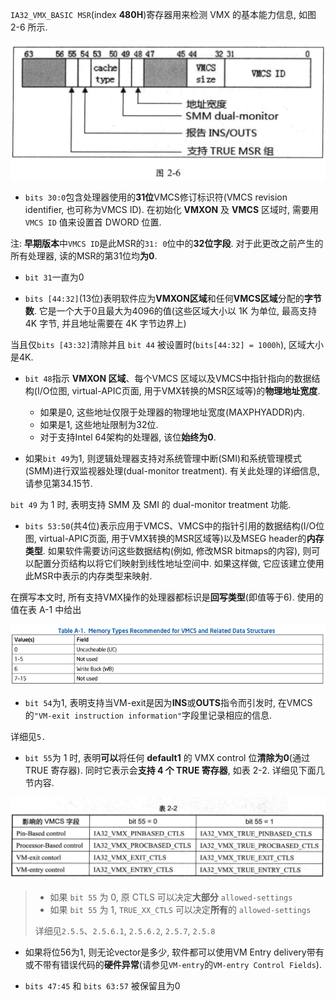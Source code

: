 
`IA32_VMX_BASIC MSR`(index **480H**)寄存器用来检测 VMX 的基本能力信息, 如图 2-6 所示.

![2020-02-24-22-27-54.png](./images/2020-02-24-22-27-54.png)

* `bits 30:0`包含处理器使用的**31位**VMCS修订标识符(VMCS revision identifier, 也可称为VMCS ID).  在初始化 **VMXON** 及 **VMCS** 区域时, 需要用 `VMCS ID` 值来设置首 DWORD 位置.

注: **早期版本**中`VMCS ID`是此MSR的`31: 0`位中的**32位字段**.  对于此更改之前产生的所有处理器, 读的MSR的第31位均**为0**.

* `bit 31`一直为0

* `bits [44:32]`(13位)表明软件应为**VMXON区域**和任何**VMCS区域**分配的**字节数**.  它是一个大于0且最大为4096的值(这些区域大小以 1K 为单位, 最高支持 4K 字节, 并且地址需要在 4K 字节边界上)

当且仅`bits [43:32]`清除并且 `bit 44` 被设置时(`bits[44:32] = 1000h`), 区域大小是4K.

* `bit 48`指示 **VMXON 区域**、每个VMCS 区域以及VMCS中指针指向的数据结构(I/O位图, virtual-APIC页面, 用于VMX转换的MSR区域等)的**物理地址宽度**.

  * 如果是0, 这些地址仅限于处理器的物理地址宽度(MAXPHYADDR)内.
  * 如果是1, 这些地址限制为32位.
  * 对于支持Intel 64架构的处理器, 该位**始终为0**.

* 如果`bit 49`为1, 则逻辑处理器支持对系统管理中断(SMI)和系统管理模式(SMM)进行双监视器处理(dual-monitor treatment).  有关此处理的详细信息, 请参见第34.15节.

`bit 49` 为 1 时, 表明支持 SMM 及 SMI 的 dual-monitor treatment 功能.

* `bits 53:50`(共4位)表示应用于VMCS、VMCS中的指针引用的数据结构(I/O位图, virtual-APIC页面, 用于VMX转换的MSR区域等)以及MSEG header的**内存类型**.  如果软件需要访问这些数据结构(例如, 修改MSR bitmaps的内容), 则可以配置分页结构以将它们映射到线性地址空间中. 如果这样做, 它应该建立使用此MSR中表示的内存类型来映射.

在撰写本文时, 所有支持VMX操作的处理器都标识是**回写类型**(即值等于6).  使用的值在表 A-1 中给出

![2020-11-29-16-12-51.png](./images/2020-11-29-16-12-51.png)

* `bit 54`为1, 表明支持当VM-exit是因为**INS**或**OUTS**指令而引发时, 在VMCS的`"VM-exit instruction information"`字段里记录相应的信息.

详细见`5.`

* `bit 55`为 1 时, 表明**可以**将任何 **default1** 的 VMX control 位**清除为0**(通过 TRUE 寄存器). 同时它表示会**支持 4 个 TRUE 寄存器**, 如表 2-2. 详细见下面几节内容.

![2020-02-24-22-35-02.png](./images/2020-02-24-22-35-02.png)

> * 如果 `bit 55` 为 0, 原 CTLS 可以决定**大部分** `allowed-settings`
> * 如果 `bit 55` 为 1, `TRUE_XX_CTLS` 可以决定**所有**的 `allowed-settings`
>
> 详细见`2.5.5`、`2.5.6.1`, `2.5.6.2`, `2.5.7`, `2.5.8`

* 如果将位56为1, 则无论vector是多少, 软件都可以使用VM Entry delivery带有或不带有错误代码的**硬件异常**(请参见`VM-entry`的`VM-entry Control Fields`).

* `bits 47:45` 和 `bits 63:57` 被保留且为0
